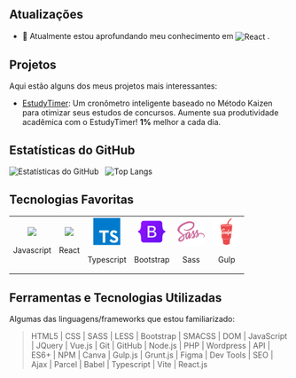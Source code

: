 ## Atualizações

- 🌱 Atualmente estou aprofundando meu conhecimento em <img align="center" alt="React" src="https://img.shields.io/badge/-React-61DAFB?logo=react&logoColor=white&style=for-the-badge">
.

## Projetos
Aqui estão alguns dos meus projetos mais interessantes:

<!-- - [EstudyTimer]([http://](https://github.com/richardsanvie)): Um cronômetro inteligente baseado no Método Kaizen para otimizar seus estudos de concursos. Aumente sua produtividade acadêmica com o EstudyTimer! **1%** melhor a cada dia. -->
- [EstudyTimer](https://github.com/richardsanvie): Um cronômetro inteligente baseado no Método Kaizen para otimizar seus estudos de concursos. Aumente sua produtividade acadêmica com o EstudyTimer! **1%** melhor a cada dia.

## Estatísticas do GitHub
![Estatísticas do GitHub](https://github-readme-stats.vercel.app/api?username=richardsanvie&show_icons=true&theme=dark)     ![Top Langs](https://github-readme-stats.vercel.app/api/top-langs/?username=richardsanvie&layout=compact&theme=dark&hide=html,css
)



## Tecnologias Favoritas
<table>
  <tbody><tr>
    <td align="center">
        <a target="_blank" rel="noopener noreferrer nofollow" href="https://github.com/richardsanvie/"><img src="https://camo.githubusercontent.com/442c452cb73752bb1914ce03fce2017056d651a2099696b8594ddf5ccc74825e/68747470733a2f2f63646e2e6a7364656c6976722e6e65742f67682f64657669636f6e732f64657669636f6e2f69636f6e732f6a6176617363726970742f6a6176617363726970742d6f726967696e616c2e737667" width="50" data-canonical-src="https://cdn.jsdelivr.net/gh/devicons/devicon/icons/javascript/javascript-original.svg" style="max-width: 100%;"></a>
        <p dir="auto">Javascript</p>
    </td>
    <td align="center">
        <a target="_blank" rel="noopener noreferrer nofollow" href="https://github.com/richardsanvie/"><img src="https://camo.githubusercontent.com/27d0b117da00485c56d69aef0fa310a3f8a07abecc8aa15fa38c8b78526c60ac/68747470733a2f2f63646e2e6a7364656c6976722e6e65742f67682f64657669636f6e732f64657669636f6e2f69636f6e732f72656163742f72656163742d6f726967696e616c2e737667" width="50" data-canonical-src="https://cdn.jsdelivr.net/gh/devicons/devicon/icons/react/react-original.svg" style="max-width: 100%;"></a>
        <p dir="auto">React</p>
    </td>
    <td align="center">
        <a target="_blank" rel="noopener noreferrer nofollow" href="https://github.com/richardsanvie/"><img src="https://raw.githubusercontent.com/devicons/devicon/1119b9f84c0290e0f0b38982099a2bd027a48bf1/icons/typescript/typescript-original.svg" width="50" data-canonical-src="https://raw.githubusercontent.com/devicons/devicon/1119b9f84c0290e0f0b38982099a2bd027a48bf1/icons/typescript/typescript-original.svg" style="max-width: 100%;"></a>
        <p dir="auto">Typescript</p>
    </td>
    <td align="center">
       <a target="_blank" rel="noopener noreferrer nofollow" href="https://github.com/richardsanvie/"><img src="https://raw.githubusercontent.com/devicons/devicon/1119b9f84c0290e0f0b38982099a2bd027a48bf1/icons/bootstrap/bootstrap-original.svg" width="50" data-canonical-src="https://cdn.jsdelivr.net/gh/devicons/devicon/icons/python/python-original.svg" style="max-width: 100%;"></a>
        <p dir="auto">Bootstrap</p>
    </td>
    <td align="center">
       <a target="_blank" rel="noopener noreferrer nofollow" href="https://github.com/richardsanvie/"><img src="https://raw.githubusercontent.com/devicons/devicon/1119b9f84c0290e0f0b38982099a2bd027a48bf1/icons/sass/sass-original.svg" width="50" data-canonical-src="https://cdn.jsdelivr.net/gh/devicons/devicon/icons/mysql/mysql-plain.svg" style="max-width: 100%;"></a>
        <p dir="auto">Sass</p>
    </td>
    <td align="center">
        <a target="_blank" rel="noopener noreferrer nofollow" href="https://github.com/richardsanvie/"><img src="https://raw.githubusercontent.com/devicons/devicon/1119b9f84c0290e0f0b38982099a2bd027a48bf1/icons/gulp/gulp-plain.svg" width="50" data-canonical-src="https://cdn.jsdelivr.net/gh/devicons/devicon/icons/android/android-plain.svg" style="max-width: 100%;"></a>
        <p dir="auto">Gulp</p>
    </td>
  </tr>
</tbody>
</table>



## Ferramentas e Tecnologias Utilizadas
Algumas das linguagens/frameworks que estou familiarizado:
<blockquote>
<p dir="auto">HTML5 | CSS | SASS | LESS | Bootstrap | SMACSS | DOM | JavaScript | JQuery | Vue.js | Git | GitHub | Node.js | PHP | Wordpress | API | ES6+ | NPM | Canva | Gulp.js | Grunt.js | Figma | Dev Tools | SEO | Ajax | Parcel | Babel | Typescript | Vite | React.js</p>
</blockquote>

